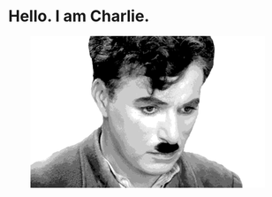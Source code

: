 # Hello. I am Charlie.

<p align="center">
  <img src="/docs/images/logo.gif" width="425" height="275">
</p>

